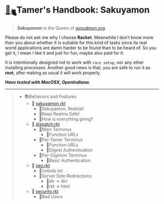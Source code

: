 # [🏡](http://gyoudmon.org/~wargrey:sakuyamon)[<sub>🐈</sub>](http://gyoudmon.org/~wargrey:wisemon)Tamer's Handbook: Sakuyamon

> _**Sakuyamon**_ is the Queen of [gyoudmon.org](http://gyoudmon.org).

Please do not ask me why I choose **Racket**. Meanwhile I don’t know
more than you about whether it is suitable for this kind of tasks since
its real world applications are damn harder to be found than to be heard
of. So you get it, I mean I like it and just for fun, maybe also paid
for it.

It is intentionally designed not to work with `raco setup`, nor any
other installing processes. Another good news is that, you are safe to
run it as **root**, after making as usual it will work properly.

_**Have tested with MacOSX, OpenIndiana.**_

---

> + 📚Behaviors and Features
>     + 📖
[sakuyamon.rkt](http://gyoudmon.org/~wargrey:sakuyamon/sakuyamon.rkt)
>       + 📑Sakuyamon, Realize!
>       + 📑Keep Realms Safe!
>       + 📑How is everything going?
>     + 📖
[dispatch.rkt](http://gyoudmon.org/~wargrey:sakuyamon/dispatch.rkt)
>       + 📑Main Terminus
>         + 📑Function URLs
>       + 📑Per-Tamer Terminus
>         + 📑Function URLs
>         + 📑Digest Authentication
>       + 📑Per-Digimon Terminus
>         + 📑Basic Authentication
>     + 📖
[seo.rkt](http://gyoudmon.org/~wargrey:sakuyamon/seo.rkt)
>       + 📑/robots.txt
>       + 📑Server Side Redirections
>         + 📑dir -> dir/
>         + 📑rkt -> html
>     + 📖
[security.rkt](http://gyoudmon.org/~wargrey:sakuyamon/security.rkt)
>       + 📑Bad Users
